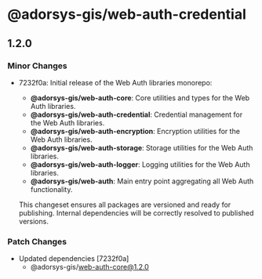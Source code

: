 # @adorsys-gis/web-auth-credential

## 1.2.0

### Minor Changes

- 7232f0a: Initial release of the Web Auth libraries monorepo:

  - **@adorsys-gis/web-auth-core**: Core utilities and types for the Web Auth libraries.
  - **@adorsys-gis/web-auth-credential**: Credential management for the Web Auth libraries.
  - **@adorsys-gis/web-auth-encryption**: Encryption utilities for the Web Auth libraries.
  - **@adorsys-gis/web-auth-storage**: Storage utilities for the Web Auth libraries.
  - **@adorsys-gis/web-auth-logger**: Logging utilities for the Web Auth libraries.
  - **@adorsys-gis/web-auth**: Main entry point aggregating all Web Auth functionality.

  This changeset ensures all packages are versioned and ready for publishing. Internal dependencies will be correctly resolved to published versions.

### Patch Changes

- Updated dependencies [7232f0a]
  - @adorsys-gis/web-auth-core@1.2.0
